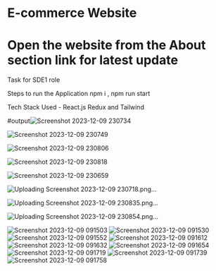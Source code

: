 # E-commerce Website 
# Open the website from the About section link for latest update

Task for SDE1 role

Steps to run the Application
npm i ,
npm run start


Tech Stack Used - React.js Redux and Tailwind

#output![Screenshot 2023-12-09 230734](https://github.com/bipinsinghbhat/sdeTest/assets/115497347/33ff0a44-990a-4904-89cb-9490168df72a)

![Screenshot 2023-12-09 230749](https://github.com/bipinsinghbhat/sdeTest/assets/115497347/60e53f1e-ab9d-4793-a2da-2b55b4c52e44)


![Screenshot 2023-12-09 230806](https://github.com/bipinsinghbhat/sdeTest/assets/115497347/b5047a6d-e5eb-4f28-b0a0-c81eb99e78cf)




![Screenshot 2023-12-09 230818](https://github.com/bipinsinghbhat/sdeTest/assets/115497347/c9967987-4c91-4149-b874-507dc3aa5170)

![Screenshot 2023-12-09 230659](https://github.com/bipinsinghbhat/sdeTest/assets/115497347/0f92ab5a-b382-49eb-8a65-00e3cd983440)

![Uploading Screenshot 2023-12-09 230718.png…]()

![Uploading Screenshot 2023-12-09 230835.png…]()




![Uploading Screenshot 2023-12-09 230854.png…]()





![Screenshot 2023-12-09 091503](https://github.com/bipinsinghbhat/sdeTest/assets/115497347/b8ba67e5-0ac8-41d2-9592-c9304bd00812)
![Screenshot 2023-12-09 091530](https://github.com/bipinsinghbhat/sdeTest/assets/115497347/28c969fe-b606-4cae-ad52-7f601eb6270a)
![Screenshot 2023-12-09 091552](https://github.com/bipinsinghbhat/sdeTest/assets/115497347/03a21d64-c481-4137-90ef-7d1d515b5f51)
![Screenshot 2023-12-09 091612](https://github.com/bipinsinghbhat/sdeTest/assets/115497347/a7aaf621-70f5-4e65-b47c-44b0debf1448)
![Screenshot 2023-12-09 091632](https://github.com/bipinsinghbhat/sdeTest/assets/115497347/c3677e6a-5588-47b1-ac55-05c1a5903588)
![Screenshot 2023-12-09 091654](https://github.com/bipinsinghbhat/sdeTest/assets/115497347/2e161cb7-190a-4d34-b6c2-1130d12a47c5)
![Screenshot 2023-12-09 091719](https://github.com/bipinsinghbhat/sdeTest/assets/115497347/a449c637-856f-4672-8ef8-2dccea47eae3)
![Screenshot 2023-12-09 091739](https://github.com/bipinsinghbhat/sdeTest/assets/115497347/0da05943-e5af-4c65-b532-50d73672239e)
![Screenshot 2023-12-09 091758](https://github.com/bipinsinghbhat/sdeTest/assets/115497347/d96f72b5-a7d9-45e8-aa32-7c07c0875b9a)
